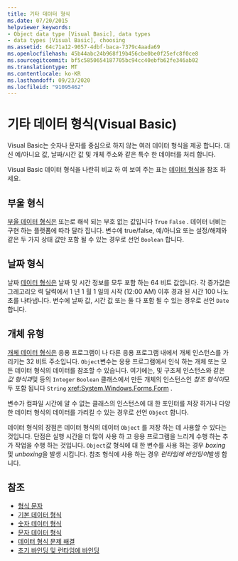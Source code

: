 ```yaml
---
title: 기타 데이터 형식
ms.date: 07/20/2015
helpviewer_keywords:
- Object data type [Visual Basic], data types
- data types [Visual Basic], choosing
ms.assetid: 64c71a12-9057-4dbf-baca-7379c4aada69
ms.openlocfilehash: 45b44abc24b968f19b456cbe0be0f25efc8f0ce8
ms.sourcegitcommit: bf5c5850654187705bc94cc40ebfb62fe346ab02
ms.translationtype: MT
ms.contentlocale: ko-KR
ms.lasthandoff: 09/23/2020
ms.locfileid: "91095462"
---
```

# <a name="miscellaneous-data-types-visual-basic"></a>기타 데이터 형식(Visual Basic)

Visual Basic는 숫자나 문자를 중심으로 하지 않는 여러 데이터 형식을 제공 합니다. 대신 예/아니요 값, 날짜/시간 값 및 개체 주소와 같은 특수 한 데이터를 처리 합니다.  
  
 Visual Basic 데이터 형식을 나란히 비교 하 여 보여 주는 표는 [데이터 형식](../../../language-reference/data-types/index.md)을 참조 하세요.  
  
## <a name="boolean-type"></a>부울 형식  

 [부울 데이터 형식은](../../../language-reference/data-types/boolean-data-type.md) 또는로 해석 되는 부호 없는 값입니다 `True` `False` . 데이터 너비는 구현 하는 플랫폼에 따라 달라 집니다. 변수에 true/false, 예/아니요 또는 설정/해제와 같은 두 가지 상태 값만 포함 될 수 있는 경우로 선언 `Boolean` 합니다.  
  
## <a name="date-type"></a>날짜 형식  

 날짜 [데이터 형식은](../../../language-reference/data-types/date-data-type.md) 날짜 및 시간 정보를 모두 포함 하는 64 비트 값입니다. 각 증가값은 그레고리오 력 달력에서 1 년 1 월 1 일의 시작 (12:00 AM) 이후 경과 된 시간 100 나노초를 나타냅니다. 변수에 날짜 값, 시간 값 또는 둘 다 포함 될 수 있는 경우로 선언 `Date` 합니다.  
  
## <a name="object-type"></a>개체 유형  

 [개체 데이터 형식은](../../../language-reference/data-types/object-data-type.md) 응용 프로그램이 나 다른 응용 프로그램 내에서 개체 인스턴스를 가리키는 32 비트 주소입니다. `Object`변수는 응용 프로그램에서 인식 하는 개체 또는 모든 데이터 형식의 데이터를 참조할 수 있습니다. 여기에는, 및 구조체 인스턴스와 같은 *값 형식과*및 등의 `Integer` `Boolean` 클래스에서 만든 개체의 인스턴스인 *참조 형식이*모두 포함 됩니다 `String` <xref:System.Windows.Forms.Form> .  
  
 변수가 컴파일 시간에 알 수 없는 클래스의 인스턴스에 대 한 포인터를 저장 하거나 다양 한 데이터 형식의 데이터를 가리킬 수 있는 경우로 선언 `Object` 합니다.  
  
 데이터 형식의 장점은 데이터 형식의 데이터 `Object` 를 저장 하는 데 사용할 수 있다는 것입니다. 단점은 실행 시간을 더 많이 사용 하 고 응용 프로그램을 느리게 수행 하는 추가 작업을 수행 하는 것입니다. `Object`값 형식에 대 한 변수를 사용 하는 경우 *boxing* 및 *unboxing*을 발생 시킵니다. 참조 형식에 사용 하는 경우 *런타임에 바인딩이*발생 합니다.  
  
## <a name="see-also"></a>참조

- [형식 문자](type-characters.md)
- [기본 데이터 형식](elementary-data-types.md)
- [숫자 데이터 형식](numeric-data-types.md)
- [문자 데이터 형식](character-data-types.md)
- [데이터 형식 문제 해결](troubleshooting-data-types.md)
- [초기 바인딩 및 런타임에 바인딩](../early-late-binding/index.md)
